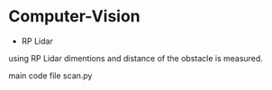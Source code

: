 # Computer-Vision

- RP Lidar

using RP Lidar dimentions and distance of the obstacle is measured.

main code file scan.py

